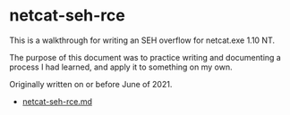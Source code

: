 # netcat-seh-rce

This is a walkthrough for writing an SEH overflow for netcat.exe 1.10 NT.

The purpose of this document was to practice writing and documenting a process I had learned, and apply it to something on my own.

Originally written on or before June of 2021.

- [netcat-seh-rce.md](/netcat-seh-rce/netcat-seh-rce.md)
